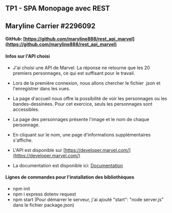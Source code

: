 ## TP1 - SPA Monopage avec REST

## Maryline Carrier #2296092

#### GitHub: [https://github.com/maryline888/rest_api_marvel](https://github.com/maryline888/rest_api_marvel)

#### Infos sur l'API choisi

- J'ai choisi une API de Marvel. La réponse ne retourne que les 20 premiers personnages, ce qui est suffisant pour le travail.
- Lors de la première connexion, nous allons chercher le fichier .json et l'enregistrer dans les vues.
- La page d'accueil nous offre la possibilité de voir les personnages ou les bandes-dessinées. Pour cet exercice, seuls les personnages sont accessibles.
- La page des personnages présente l'image et le nom de chaque personnage.
- En cliquant sur le nom, une page d'informations supplémentaires s'affiche.

- L'API est disponible sur [https://developer.marvel.com/](https://developer.marvel.com/)
- La documentation est disponible ici: [Documentation](https://developer.marvel.com/documentation/getting_started)

#### Lignes de commandes pour l'installation des bibliothèques

- npm init
- npm i express dotenv request
- npm start
  (Pour démarrer le serveur, j'ai ajouté "start": "node server.js" dans le fichier package.json)
